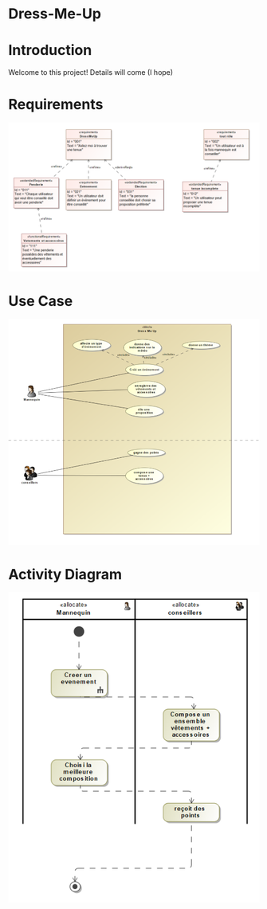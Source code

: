 # Dress-Me-Up

# Introduction
Welcome to this project! Details will come (I hope)

# Requirements

![Use Case Diagram](docs/requirements.png)

# Use Case

![Use Case Diagram](docs/useCase.png)

# Activity Diagram

![Use Case Diagram](docs/functionalAnalysis.png)